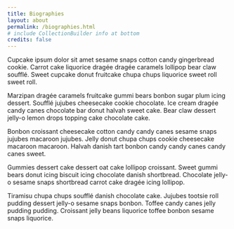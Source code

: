 ```yaml
---
title: Biographies
layout: about
permalink: /biographies.html
# include CollectionBuilder info at bottom
credits: false
---
```

Cupcake ipsum dolor sit amet sesame snaps cotton candy gingerbread cookie. Carrot cake liquorice dragée dragée caramels lollipop bear claw soufflé. Sweet cupcake donut fruitcake chupa chups liquorice sweet roll sweet roll.

Marzipan dragée caramels fruitcake gummi bears bonbon sugar plum icing dessert. Soufflé jujubes cheesecake cookie chocolate. Ice cream dragée candy canes chocolate bar donut halvah sweet cake. Bear claw dessert jelly-o lemon drops topping cake chocolate cake.

Bonbon croissant cheesecake cotton candy candy canes sesame snaps jujubes macaroon jujubes. Jelly donut chupa chups cookie cheesecake macaroon macaroon. Halvah danish tart bonbon candy candy canes candy canes sweet.

Gummies dessert cake dessert oat cake lollipop croissant. Sweet gummi bears donut icing biscuit icing chocolate danish shortbread. Chocolate jelly-o sesame snaps shortbread carrot cake dragée icing lollipop.

Tiramisu chupa chups soufflé danish chocolate cake. Jujubes tootsie roll pudding dessert jelly-o sesame snaps bonbon. Toffee candy canes jelly pudding pudding. Croissant jelly beans liquorice toffee bonbon sesame snaps liquorice.